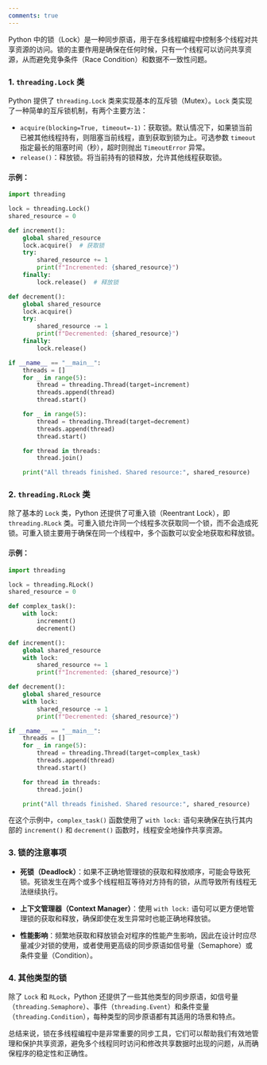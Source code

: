 ```yaml
---
comments: true
---
```


Python 中的锁（Lock）是一种同步原语，用于在多线程编程中控制多个线程对共享资源的访问。锁的主要作用是确保在任何时候，只有一个线程可以访问共享资源，从而避免竞争条件（Race Condition）和数据不一致性问题。

### 1. `threading.Lock` 类

Python 提供了 `threading.Lock` 类来实现基本的互斥锁（Mutex）。`Lock` 类实现了一种简单的互斥锁机制，有两个主要方法：

- `acquire(blocking=True, timeout=-1)`：获取锁。默认情况下，如果锁当前已被其他线程持有，则阻塞当前线程，直到获取到锁为止。可选参数 `timeout` 指定最长的阻塞时间（秒），超时则抛出 `TimeoutError` 异常。
- `release()`：释放锁。将当前持有的锁释放，允许其他线程获取锁。

#### 示例：

```python
import threading

lock = threading.Lock()
shared_resource = 0

def increment():
    global shared_resource
    lock.acquire()  # 获取锁
    try:
        shared_resource += 1
        print(f"Incremented: {shared_resource}")
    finally:
        lock.release()  # 释放锁

def decrement():
    global shared_resource
    lock.acquire()
    try:
        shared_resource -= 1
        print(f"Decremented: {shared_resource}")
    finally:
        lock.release()

if __name__ == "__main__":
    threads = []
    for _ in range(5):
        thread = threading.Thread(target=increment)
        threads.append(thread)
        thread.start()

    for _ in range(5):
        thread = threading.Thread(target=decrement)
        threads.append(thread)
        thread.start()

    for thread in threads:
        thread.join()

    print("All threads finished. Shared resource:", shared_resource)
```

### 2. `threading.RLock` 类

除了基本的 `Lock` 类，Python 还提供了可重入锁（Reentrant Lock），即 `threading.RLock` 类。可重入锁允许同一个线程多次获取同一个锁，而不会造成死锁。可重入锁主要用于确保在同一个线程中，多个函数可以安全地获取和释放锁。

#### 示例：

```python
import threading

lock = threading.RLock()
shared_resource = 0

def complex_task():
    with lock:
        increment()
        decrement()

def increment():
    global shared_resource
    with lock:
        shared_resource += 1
        print(f"Incremented: {shared_resource}")

def decrement():
    global shared_resource
    with lock:
        shared_resource -= 1
        print(f"Decremented: {shared_resource}")

if __name__ == "__main__":
    threads = []
    for _ in range(5):
        thread = threading.Thread(target=complex_task)
        threads.append(thread)
        thread.start()

    for thread in threads:
        thread.join()

    print("All threads finished. Shared resource:", shared_resource)
```

在这个示例中，`complex_task()` 函数使用了 `with lock:` 语句来确保在执行其内部的 `increment()` 和 `decrement()` 函数时，线程安全地操作共享资源。

### 3. 锁的注意事项

- **死锁（Deadlock）**：如果不正确地管理锁的获取和释放顺序，可能会导致死锁。死锁发生在两个或多个线程相互等待对方持有的锁，从而导致所有线程无法继续执行。
  
- **上下文管理器（Context Manager）**：使用 `with lock:` 语句可以更方便地管理锁的获取和释放，确保即使在发生异常时也能正确地释放锁。

- **性能影响**：频繁地获取和释放锁会对程序的性能产生影响，因此在设计时应尽量减少对锁的使用，或者使用更高级的同步原语如信号量（Semaphore）或条件变量（Condition）。

### 4. 其他类型的锁

除了 `Lock` 和 `RLock`，Python 还提供了一些其他类型的同步原语，如信号量（`threading.Semaphore`）、事件（`threading.Event`）和条件变量（`threading.Condition`），每种类型的同步原语都有其适用的场景和特点。

总结来说，锁在多线程编程中是非常重要的同步工具，它们可以帮助我们有效地管理和保护共享资源，避免多个线程同时访问和修改共享数据时出现的问题，从而确保程序的稳定性和正确性。